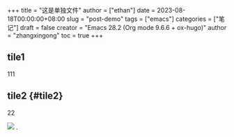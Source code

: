 +++
title = "这是单独文件"
author = ["ethan"]
date = 2023-08-18T00:00:00+08:00
slug = "post-demo"
tags = ["emacs"]
categories = ["笔记"]
draft = false
creator = "Emacs 28.2 (Org mode 9.6.6 + ox-hugo)"
author = "zhangxingong"
toc = true
+++

## tile1

111


## tile2 {#tile2}

22

![](/img/16-48-22_5_screenshot.png)
.
